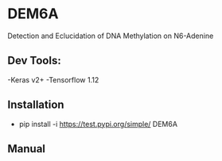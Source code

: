 # DEM6A

Detection and Eclucidation of DNA Methylation on N6-Adenine

## Dev Tools:
-Keras v2+
-Tensorflow 1.12
    
## Installation
- pip install -i https://test.pypi.org/simple/ DEM6A

## Manual
    



